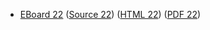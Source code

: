 * [EBoard 22](../eboards/eboard.22.html)
  ([Source 22](../eboards/eboard.22.md))
  ([HTML 22](../eboards/eboard.22.html))
  ([PDF 22](../eboards/eboard.22.pdf))
